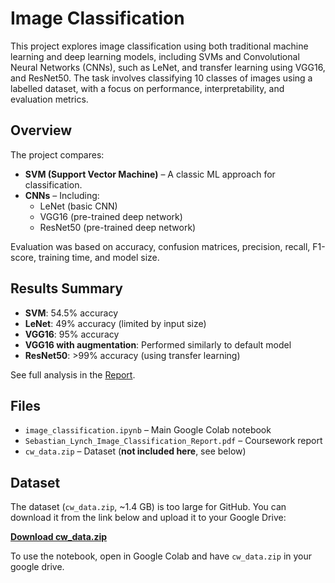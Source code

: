 # Image Classification

This project explores image classification using both traditional machine learning and deep learning models, including SVMs and Convolutional Neural Networks (CNNs), such as LeNet, and transfer learning using VGG16, and ResNet50. The task involves classifying 10 classes of images using a labelled dataset, with a focus on performance, interpretability, and evaluation metrics.

## Overview

The project compares:

- **SVM (Support Vector Machine)** – A classic ML approach for classification.
- **CNNs** – Including:
  - LeNet (basic CNN)
  - VGG16 (pre-trained deep network)
  - ResNet50 (pre-trained deep network)

Evaluation was based on accuracy, confusion matrices, precision, recall, F1-score, training time, and model size.

## Results Summary

- **SVM**: 54.5% accuracy  
- **LeNet**: 49% accuracy (limited by input size)
- **VGG16**: 95% accuracy
- **VGG16 with augmentation**: Performed similarly to default model
- **ResNet50**: >99% accuracy (using transfer learning)  


See full analysis in the [Report](./Image_Classification_report.pdf).

## Files

- `image_classification.ipynb` – Main Google Colab notebook  
- `Sebastian_Lynch_Image_Classification_Report.pdf` – Coursework report  
- `cw_data.zip` – Dataset (**not included here**, see below)

## Dataset

The dataset (`cw_data.zip`, ~1.4 GB) is too large for GitHub. You can download it from the link below and upload it to your Google Drive:

**[Download cw_data.zip](https://drive.google.com/file/d/1RXtKTdWPYldieVTLQvQy_V_VyE9wv4pG/view?usp=drive_link)**

To use the notebook, open in Google Colab and have `cw_data.zip` in your google drive.
